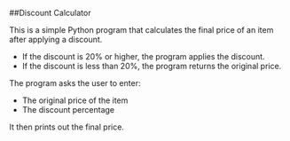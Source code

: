 ##Discount Calculator

This is a simple Python program that calculates the final price of an item after applying a discount.

- If the discount is 20% or higher, the program applies the discount.
- If the discount is less than 20%, the program returns the original price.

The program asks the user to enter:

- The original price of the item
- The discount percentage

It then prints out the final price.
